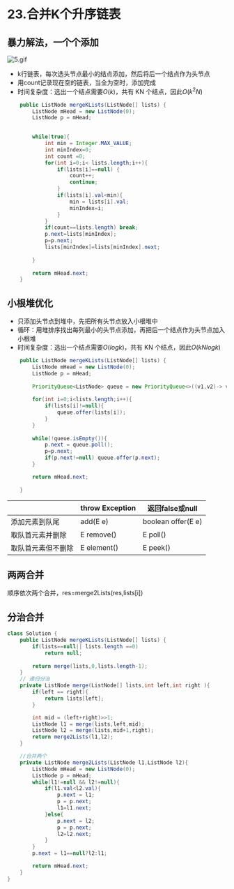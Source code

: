 # 23.合并K个升序链表



## 暴力解法，一个个添加

![5.gif](https://pic.leetcode-cn.com/1d4fb6358f39ee7b4ad0b75119352a0fba44c550af0c310d594ae529717cbf3d-5.gif)

- k行链表，每次选头节点最小的结点添加，然后将后一个结点作为头节点
- 用count记录现在空的链表，当全为空时，添加完成
- 时间复杂度：选出一个结点需要$O(k)$，共有 KN 个结点，因此$O(k^2N)$

~~~java
    public ListNode mergeKLists(ListNode[] lists) {
        ListNode mHead = new ListNode(0);
        ListNode p = mHead;

        
        while(true){
            int min = Integer.MAX_VALUE;
            int minIndex=0;
            int count =0;
            for(int i=0;i< lists.length;i++){
                if(lists[i]==null) {
                    count++;
                    continue;
                }
                if(lists[i].val<min){
                    min = lists[i].val;
                    minIndex=i;
                }
            }
            if(count==lists.length) break;
            p.next=lists[minIndex];
            p=p.next;
            lists[minIndex]=lists[minIndex].next;
            
        }
        
        return mHead.next;
    }
~~~

## 小根堆优化

- 只添加头节点到堆中，先把所有头节点放入小根堆中
- 循环：用堆排序找出每列最小的头节点添加，再把后一个结点作为头节点加入小根堆
- 时间复杂度：选出一个结点需要$O(log k)$，共有 KN 个结点，因此$O(kNlogk)$

~~~java
    public ListNode mergeKLists(ListNode[] lists) {
        ListNode mHead = new ListNode(0);
        ListNode p = mHead;
        
        PriorityQueue<ListNode> queue = new PriorityQueue<>((v1,v2)-> v1.val -v2.val);
        
        for(int i=0;i<lists.length;i++){
            if(lists[i]!=null){
                queue.offer(lists[i]);
            }
        }
        
        while(!queue.isEmpty()){
            p.next = queue.poll();
            p=p.next;
            if(p.next!=null) queue.offer(p.next);
        }

        return mHead.next;
    
    }
~~~

|                    | throw Exception | 返回false或null    |
| :----------------- | :-------------- | ------------------ |
| 添加元素到队尾     | add(E e)        | boolean offer(E e) |
| 取队首元素并删除   | E remove()      | E poll()           |
| 取队首元素但不删除 | E element()     | E peek()           |



## 两两合并

顺序依次两个合并，res=merge2Lists(res,lists[i])

## 分治合并

~~~java
class Solution {
    public ListNode mergeKLists(ListNode[] lists) {
        if(lists==null|| lists.length ==0) 
            return null;
        
        return merge(lists,0,lists.length-1);
    }
	// 递归分治
    private ListNode merge(ListNode[] lists,int left,int right ){
        if(left == right){
            return lists[left];
        }

        int mid = (left+right)>>1;
        ListNode l1 = merge(lists,left,mid);
        ListNode l2 = merge(lists,mid+1,right);
        return merge2Lists(l1,l2);
    }

    //合并两个
    private ListNode merge2Lists(ListNode l1,ListNode l2){
        ListNode mHead = new ListNode(0);
        ListNode p = mHead;
        while(l1!=null && l2!=null){
            if(l1.val<l2.val){
                p.next = l1;
                p = p.next;
                l1=l1.next;
            }else{
                p.next = l2;
                p = p.next;
                l2=l2.next;
            }
        }
        p.next = l1==null?l2:l1;

        return mHead.next;
    }
}
~~~

